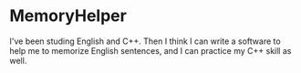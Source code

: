 # MemoryHelper
I've been studing English and C++. Then I think I can write a software to help me to memorize English sentences, and I can practice my C++ skill as well.
